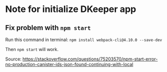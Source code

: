 # Note for initialize DKeeper app
## Fix problem with `npm start`
Run this command in terminal:
`npm install webpack-cli@4.10.0 --save-dev`

Then `npm start` will work.

Source: https://stackoverflow.com/questions/75203570/npm-start-error-no-production-canister-ids-json-found-continuing-with-local
